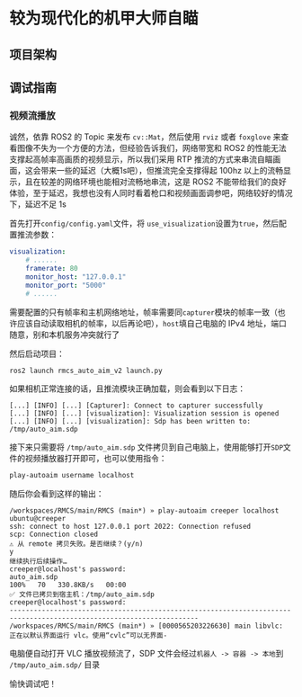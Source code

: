 # 较为现代化的机甲大师自瞄

## 项目架构

## 调试指南

### 视频流播放

诚然，依靠 ROS2 的 Topic 来发布 `cv::Mat`，然后使用 `rviz` 或者 `foxglove` 来查看图像不失为一个方便的方法，但经验告诉我们，网络带宽和 ROS2 的性能无法支撑起高帧率高画质的视频显示，所以我们采用 RTP 推流的方式来串流自瞄画面，这会带来一些的延迟（大概1s吧），但推流完全支撑得起 100hz 以上的流畅显示，且在较差的网络环境也能相对流畅地串流，这是 ROS2 不能带给我们的良好体验，至于延迟，我想也没有人同时看着枪口和视频画面调参吧，网络较好的情况下，延迟不足 1s

首先打开`config/config.yaml`文件，将 `use_visualization`设置为`true`，然后配置推流参数：

```yaml
visualization:
    # ......
    framerate: 80
    monitor_host: "127.0.0.1"
    monitor_port: "5000"
    # ......
```

需要配置的只有帧率和主机网络地址，帧率需要同`capturer`模块的帧率一致（也许应该自动读取相机的帧率，以后再论吧），`host`填自己电脑的 IPv4 地址，端口随意，别和本机服务冲突就行了

然后启动项目：

```sh
ros2 launch rmcs_auto_aim_v2 launch.py
```

如果相机正常连接的话，且推流模块正确加载，则会看到以下日志：

```
[...] [INFO] [...] [Capturer]: Connect to capturer successfully
[...] [INFO] [...] [visualization]: Visualization session is opened
[...] [INFO] [...] [visualization]: Sdp has been written to: /tmp/auto_aim.sdp
```

接下来只需要将 `/tmp/auto_aim.sdp` 文件拷贝到自己电脑上，使用能够打开`SDP`文件的视频播放器打开即可，也可以使用指令：

```sh
play-autoaim username localhost
```

随后你会看到这样的输出：

```
/workspaces/RMCS/main/RMCS (main*) » play-autoaim creeper localhost                                   ubuntu@creeper
ssh: connect to host 127.0.0.1 port 2022: Connection refused
scp: Connection closed
⚠️ 从 remote 拷贝失败。是否继续？(y/n)
y
继续执行后续操作…
creeper@localhost's password: 
auto_aim.sdp                                                                       100%   70   330.8KB/s   00:00    
✅ 文件已拷贝到宿主机：/tmp/auto_aim.sdp
creeper@localhost's password: 
---------------------------------------------------------------------------------------------------------------------
/workspaces/RMCS/main/RMCS (main*) » [0000565203226630] main libvlc: 正在以默认界面运行 vlc。使用“cvlc”可以无界面-
```

电脑便自动打开 VLC 播放视频流了，SDP 文件会经过`机器人 -> 容器 -> 本地`到 `/tmp/auto_aim.sdp/` 目录

愉快调试吧！
